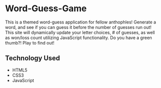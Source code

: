 # Word-Guess-Game
This is a themed word-guess application for fellow anthophles! Generate a word, and see if you can guess it before the number of guesses run out! This site will dynamically update your letter choices, # of guesses, as well as won/loss count utilizing JavaScript functionality. Do you have a green thumb?! Play to find out!

## Technology Used
* HTML5
* CSS3
* JavaScript

